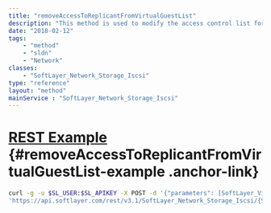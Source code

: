 ```yaml
---
title: "removeAccessToReplicantFromVirtualGuestList"
description: "This method is used to modify the access control list for this Storage replica volume.  The SoftLayer_Virtual_Guest objects which have been allowed access to this storage will be listed in the allowedVirtualGuests property of this storage replica volume. "
date: "2018-02-12"
tags:
    - "method"
    - "sldn"
    - "Network"
classes:
    - "SoftLayer_Network_Storage_Iscsi"
type: "reference"
layout: "method"
mainService : "SoftLayer_Network_Storage_Iscsi"
---
```


# [REST Example](#removeAccessToReplicantFromVirtualGuestList-example) <a href="/article/rest/"><i class="fas fa-question"></i></a> {#removeAccessToReplicantFromVirtualGuestList-example .anchor-link} 
```bash
curl -g -u $SL_USER:$SL_APIKEY -X POST -d '{"parameters": [SoftLayer_Virtual_Guest]}' \
'https://api.softlayer.com/rest/v3.1/SoftLayer_Network_Storage_Iscsi/{SoftLayer_Network_Storage_IscsiID}/removeAccessToReplicantFromVirtualGuestList'
```
